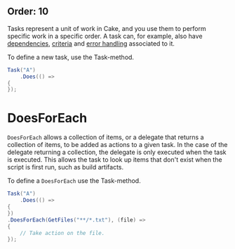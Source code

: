 Order: 10
---

Tasks represent a unit of work in Cake, and you use them to perform specific work in a specific order. A task can, for example, also have [dependencies](/docs/fundamentals/dependencies), [criteria](/docs/fundamentals/criteria) and [error handling](/docs/fundamentals/error-handling) associated to it. 

To define a new task, use the Task-method.

```csharp
Task("A")
    .Does(() =>
{
});
```

# DoesForEach

`DoesForEach` allows a collection of items, or a delegate that returns a collection of items, to be added as actions to a given task. In the case of the delegate returning a collection, the delegate is only executed when the task is executed. This allows the task to look up items that don't exist when the script is first run, such as build artifacts.

To define a `DoesForEach` use the Task-method.

```csharp
Task("A")
    .Does(() => 
{ 
})
.DoesForEach(GetFiles("**/*.txt"), (file) => 
{ 
    // Take action on the file. 
});
```